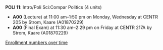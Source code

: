 **POLI 11**: Intro/Poli Sci:Compar Politics (4 units)

- **A00** (Lecture) at 11:00 am–1:50 pm on Monday, Wednesday at CENTR 205 by Strom, Kaare (A01870229)
- **A00** (Final Exam) at 11:30 am–2:29 pm on Friday at CENTR 217A by Strom, Kaare (A01870229)

[Enrollment numbers over time](./POLI11.tsv)
